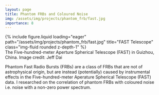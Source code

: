 ```yaml
---
layout: page
title: Phantom FRBs and Coloured Noise
img: /assets/img/projects/phantom_frb/fast.jpg
importance: 8
---
```


<div class="row">
    <div class="col-sm mt-3 mt-md-0">
        {% include figure.liquid loading="eager" path="/assets/img/projects/phantom_frb/fast.jpg" title="FAST Telescope" class="img-fluid rounded z-depth-1" %}
    </div>
</div>
<div class="caption">
    The Five-hundred-meter Aperture Spherical Telescope (FAST) in Guizhou, China. Image credit: Jeff Dai
</div>

Phantom Fast Radio Bursts (FRBs) are a class of FRBs that are not of astrophysical origin, but are instead (potentially) caused by instrumental effects in the Five-hundred-meter Aperature Spherical Telescope (FAST) data. I researched on the correlation of phantom FRBs with coloured noise i.e. noise with a non-zero power spectrum.

